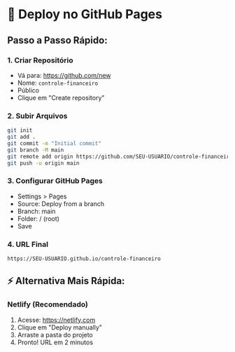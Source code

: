 # 🚀 Deploy no GitHub Pages

## Passo a Passo Rápido:

### 1. Criar Repositório
- Vá para: https://github.com/new
- Nome: `controle-financeiro`
- Público
- Clique em "Create repository"

### 2. Subir Arquivos
```bash
git init
git add .
git commit -m "Initial commit"
git branch -M main
git remote add origin https://github.com/SEU-USUARIO/controle-financeiro.git
git push -u origin main
```

### 3. Configurar GitHub Pages
- Settings > Pages
- Source: Deploy from a branch
- Branch: main
- Folder: / (root)
- Save

### 4. URL Final
```
https://SEU-USUARIO.github.io/controle-financeiro
```

## ⚡ Alternativa Mais Rápida:

### Netlify (Recomendado)
1. Acesse: https://netlify.com
2. Clique em "Deploy manually"
3. Arraste a pasta do projeto
4. Pronto! URL em 2 minutos 